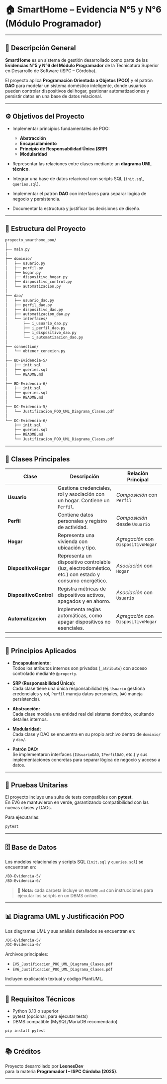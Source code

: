
# 🏠 SmartHome – Evidencia N°5 y N°6 (Módulo Programador)

---

## 📘 Descripción General

**SmartHome** es un sistema de gestión desarrollado como parte de las **Evidencias N°5 y N°6 del Módulo Programador** de la Tecnicatura Superior en Desarrollo de Software (ISPC – Córdoba).

El proyecto aplica **Programación Orientada a Objetos (POO)** y el patrón **DAO** para modelar un sistema doméstico inteligente, donde usuarios pueden controlar dispositivos del hogar, gestionar automatizaciones y persistir datos en una base de datos relacional.

---

## ⚙️ Objetivos del Proyecto

* Implementar principios fundamentales de POO:

  * **Abstracción**
  * **Encapsulamiento**
  * **Principio de Responsabilidad Única (SRP)**
  * **Modularidad**
* Representar las relaciones entre clases mediante un **diagrama UML técnico**.
* Integrar una base de datos relacional con scripts SQL (`init.sql`, `queries.sql`).
* Implementar el patrón **DAO** con interfaces para separar lógica de negocio y persistencia.
* Documentar la estructura y justificar las decisiones de diseño.

---

## 🧩 Estructura del Proyecto

```Markdown
proyecto_smarthome_poo/
│
├── main.py
│
├── dominio/
│   ├── usuario.py
│   ├── perfil.py
│   ├── hogar.py
│   ├── dispositivo_hogar.py
│   ├── dispositivo_control.py
│   └── automatizacion.py
│
├── dao/
│   ├── usuario_dao.py
│   ├── perfil_dao.py
│   ├── dispositivo_dao.py
│   ├── automatizacion_dao.py
│   └── interfaces/
│       ├── i_usuario_dao.py
│       ├── i_perfil_dao.py
│       ├── i_dispositivo_dao.py
│       └── i_automatizacion_dao.py
│
├── connection/
│   └── obtener_conexion.py
│
├── BD-Evidencia-5/
│   ├── init.sql
│   ├── queries.sql
│   └── README.md
│
├── BD-Evidencia-6/
│   ├── init.sql
│   ├── queries.sql
│   └── README.md
│
├── DC-Evidencia-5/
│   └── Justificacion_POO_UML_Diagrama_Clases.pdf
│
└── DC-Evidencia-6/
    ├── init.sql
    ├── queries.sql
    ├── README.md
    └── Justificacion_POO_UML_Diagrama_Clases.pdf
```

---

## 🧱 Clases Principales

| Clase                | Descripción                                                                                                  | Relación Principal                  |
| -------------------- | ------------------------------------------------------------------------------------------------------------ | ----------------------------------- |
| **Usuario**          | Gestiona credenciales, rol y asociación con un hogar. Contiene un `Perfil`.                                  | *Composición* con `Perfil`          |
| **Perfil**           | Contiene datos personales y registro de actividad.                                                           | *Composición* desde `Usuario`       |
| **Hogar**            | Representa una vivienda con ubicación y tipo.                                                                | *Agregación* con `DispositivoHogar` |
| **DispositivoHogar** | Representa un dispositivo controlable (luz, electrodoméstico, etc.) con estado y consumo energético.          | *Asociación* con `Hogar`            |
| **DispositivoControl** | Registra métricas de dispositivos activos, apagados y en ahorro.                                           | *Asociación* con `Usuario`          |
| **Automatizacion**   | Implementa reglas automáticas, como apagar dispositivos no esenciales.                                       | *Agregación* con `DispositivoHogar` |

---

## 🧠 Principios Aplicados

* **Encapsulamiento:**  
  Todos los atributos internos son privados (`_atributo`) con acceso controlado mediante `@property`.

* **SRP (Responsabilidad Única):**  
  Cada clase tiene una única responsabilidad (ej. `Usuario` gestiona credenciales y rol, `Perfil` maneja datos personales, `DAO` maneja persistencia).

* **Abstracción:**  
  Cada clase modela una entidad real del sistema domótico, ocultando detalles internos.

* **Modularidad:**  
  Cada clase y DAO se encuentra en su propio archivo dentro de `dominio/` y `dao/`.

* **Patrón DAO:**  
  Se implementaron interfaces (`IUsuarioDAO`, `IPerfilDAO`, etc.) y sus implementaciones concretas para separar lógica de negocio y acceso a datos.

---

## 🧪 Pruebas Unitarias

El proyecto incluye una suite de tests compatibles con **pytest**.  
En EV6 se mantuvieron en verde, garantizando compatibilidad con las nuevas clases y DAOs.

Para ejecutarlas:

```bash
pytest
```

---

## 🗄️ Base de Datos

Los modelos relacionales y scripts SQL (`init.sql` y `queries.sql`) se encuentran en:

```Markdown
/BD-Evidencia-5/
/BD-Evidencia-6/
```

> 📄 **Nota:** cada carpeta incluye un `README.md` con instrucciones para ejecutar los scripts en un DBMS online.

---

## 📊 Diagrama UML y Justificación POO

Los diagramas UML y sus análisis detallados se encuentran en:

```Markdown
/DC-Evidencia-5/
/DC-Evidencia-6/
```

Archivos principales:  

* `EV5_Justificacion_POO_UML_Diagrama_Clases.pdf`
* `EV6_Justificacion_POO_UML_Diagrama_Clases.pdf` 

Incluyen explicación textual y código PlantUML.

---

## 🧰 Requisitos Técnicos

* Python 3.10 o superior
* pytest (opcional, para ejecutar tests)
* DBMS compatible (MySQL/MariaDB recomendado)

```bash
pip install pytest
```

---

## 📚 Créditos

Proyecto desarrollado por **LeonesDev**  
para la materia **Programador I – ISPC Córdoba (2025)**.

---
